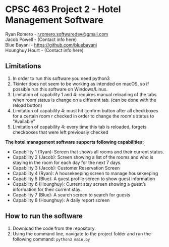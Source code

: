 # CPSC 463 Project 2 - Hotel Management Software
Ryan Romero - r.romero.softwaredev@gmail.com </br>
Jacob Powell - (Contact info here) </br>
Blue Bayani - https://github.com/bluebayani </br>
Hounghuy Hourt - (Contact info here) </br>

## Limitations
1. In order to run this software you need python3
2. Tkinter does not seem to be working as intended on macOS, so if possible run this software on Windows/Linux. 
3. Limitation of capability 1 and 4: requires manual reloading of the tabs when room status is change on a different tab. (can be done with the reload button)
4. Limitation of capability 4: must hit confirm button after all checkboxes for a certain room r checked in order to change the room's status to "Available"
5. Limitation of capability 4: every time this tab is reloaded, forgets checkboxes that were left previously checked 

**The hotel management software supports following capabilities:**

- Capability 1 (Ryan): Screen that shows all rooms and their current status.
- Capability 2 (Jacob): Screen showing a list of the rooms and who is staying in the room for each day for the next 7 days.
- Capability 3 (Jacob): Customer Reservation Screen
- Capability 4 (Ryan): A housekeeping screen to manage housekeeping
- Capability 5 (Blue): A guest profile screen to show guest information
- Capability 6 (Hounghuy): Current stay screen showing a guest’s information for their current stay.
- Capability 7 (Blue): A search screen to search for guests
- Capability 8 (Hounghuy): A daily report screen

## How to run the software

1. Download the code from the repository. 
2. Using the command line, navigate to the project folder and run the following command: ```python3 main.py```
